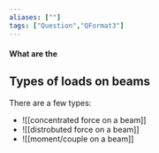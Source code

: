 ```yaml
---
aliases: [""]
tags: ["Question","QFormat3"]
---
```


#### What are the
## Types of loads on beams
There are a few types:
- ![[concentrated force on a beam]]
- ![[distrobuted force on a beam]]
- ![[moment/couple on a beam]]